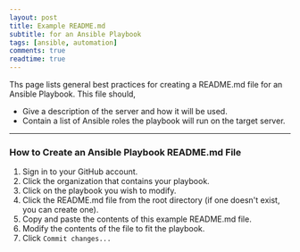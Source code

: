 ```yaml
---
layout: post
title: Example README.md
subtitle: for an Ansible Playbook
tags: [ansible, automation]
comments: true
readtime: true
---
```


Ths page lists general best practices for creating a README.md file for an Ansible Playbook. This file should,
- Give a description of the server and how it will be used.
- Contain a list of Ansible roles the playbook will run on the target server.

---
### How to Create an Ansible Playbook README.md File
1. Sign in to your GitHub account.
2. Click the organization that contains your playbook.
3. Click on the playbook you wish to modify.
4. Click the README.md file from the root directory (if one doesn't exist, you can create one).
5. Copy and paste the contents of this example README.md file.
6. Modify the contents of the file to fit the playbook.
7. Click `Commit changes...`

